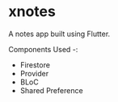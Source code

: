 # xnotes

A notes app built using Flutter.

Components Used -:

- Firestore
- Provider
- BLoC
- Shared Preference
